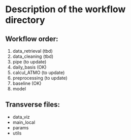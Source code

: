 # Description of the workflow directory

## Workflow order:
1. data_retrieval (tbd)
2. data_cleaning (tbd)
3. pipe (to update)
4. daily_basis (OK)
5. calcul_ATMO (to update)
6. preprocessing (to update)
7. baseline (OK)
8. model

## Transverse files:
- data_viz
- main_local
- params
- utils
